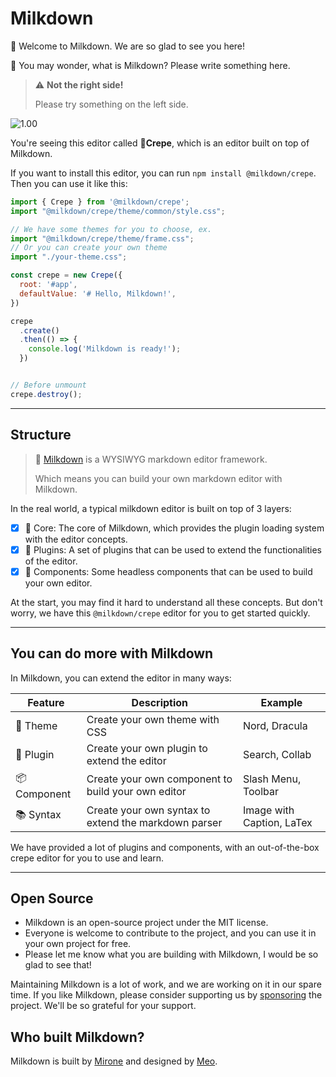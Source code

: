 # Milkdown

👋 Welcome to Milkdown. We are so glad to see you here!

💭 You may wonder, what is Milkdown? Please write something here.

> ⚠️ **Not the right side!**
>
> Please try something on the left side.

![1.00](/polar.jpeg "Hello by a polar bear")

You're seeing this editor called **🥞Crepe**, which is an editor built on top of Milkdown.

If you want to install this editor, you can run `npm install @milkdown/crepe`. Then you can use it like this:

```js
import { Crepe } from '@milkdown/crepe';
import "@milkdown/crepe/theme/common/style.css";

// We have some themes for you to choose, ex.
import "@milkdown/crepe/theme/frame.css";
// Or you can create your own theme
import "./your-theme.css";

const crepe = new Crepe({
  root: '#app',
  defaultValue: '# Hello, Milkdown!',
})

crepe
  .create()
  .then(() => {
    console.log('Milkdown is ready!');
  })


// Before unmount
crepe.destroy();
```

---

## Structure

> 🍼 [Milkdown][repo] is a WYSIWYG markdown editor framework.
>
> Which means you can build your own markdown editor with Milkdown.

In the real world, a typical milkdown editor is built on top of 3 layers:

- [x] 🥛 Core: The core of Milkdown, which provides the plugin loading system with the editor concepts.
- [x] 🧇 Plugins: A set of plugins that can be used to extend the functionalities of the editor.
- [x] 🍮 Components: Some headless components that can be used to build your own editor.

At the start, you may find it hard to understand all these concepts.
But don't worry, we have this `@milkdown/crepe` editor for you to get started quickly.

---

## You can do more with Milkdown

In Milkdown, you can extend the editor in many ways:

| Feature      | Description                                          | Example                   |
|--------------|------------------------------------------------------|---------------------------|
| 🎨 Theme     | Create your own theme with CSS                       | Nord, Dracula             |
| 🧩 Plugin    | Create your own plugin to extend the editor          | Search, Collab            |
| 📦 Component | Create your own component to build your own editor   | Slash Menu, Toolbar       |
| 📚 Syntax    | Create your own syntax to extend the markdown parser | Image with Caption, LaTex |

We have provided a lot of plugins and components, with an out-of-the-box crepe editor for you to use and learn.

---

## Open Source

- Milkdown is an open-source project under the MIT license.
- Everyone is welcome to contribute to the project, and you can use it in your own project for free.
- Please let me know what you are building with Milkdown, I would be so glad to see that!

Maintaining Milkdown is a lot of work, and we are working on it in our spare time.
If you like Milkdown, please consider supporting us by [sponsoring][sponsor] the project.
We'll be so grateful for your support.

## Who built Milkdown?

Milkdown is built by [Mirone][mirone] and designed by [Meo][meo].

[repo]: https://github.com/Milkdown/milkdown
[mirone]: https://github.com/Saul-Mirone
[meo]: https://meo.cool
[sponsor]: https://github.com/sponsors/Saul-Mirone
